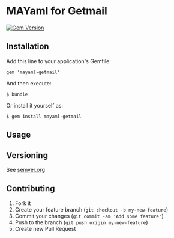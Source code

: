 # MAYaml for Getmail

[![Gem Version](https://badge.fury.io/rb/mayaml-getmail.svg)](http://badge.fury.io/rb/mayaml-getmail)


## Installation

Add this line to your application's Gemfile:

    gem 'mayaml-getmail'

And then execute:

    $ bundle

Or install it yourself as:

    $ gem install mayaml-getmail

## Usage


## Versioning

See [semver.org][semver]

## Contributing

1. Fork it
2. Create your feature branch (`git checkout -b my-new-feature`)
3. Commit your changes (`git commit -am 'Add some feature'`)
4. Push to the branch (`git push origin my-new-feature`)
5. Create new Pull Request

[semver]: http://semver.org/
